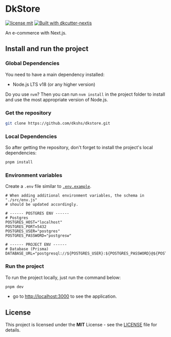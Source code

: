 # DkStore

[![license mit](https://img.shields.io/badge/licence-MIT-7c3aed)](/LICENSE)
[![Built with dkcutter-nextjs](https://img.shields.io/badge/built%20with-DKCutter%20NextJs-7c3aed.svg)](https://github.com/dkshs/dkcutter-nextjs)

An e-commerce with Next.js.

## Install and run the project

### Global Dependencies

You need to have a main dependency installed:

- Node.js LTS v18 (or any higher version)

Do you use `nvm`? Then you can run `nvm install` in the project folder to install and use the most appropriate version of Node.js.

### Get the repository

```bash
git clone https://github.com/dkshs/dkstore.git
```

### Local Dependencies

So after getting the repository, don't forget to install the project's local dependencies:

```bash
pnpm install
```

### Environment variables

Create a `.env` file similar to [`.env.example`](./.env.example).

```dotenv
# When adding additional environment variables, the schema in "./src/env.js"
# should be updated accordingly.

# ------ POSTGRES ENV ------
# Postgres
POSTGRES_HOST="localhost"
POSTGRES_PORT=5432
POSTGRES_USER="postgres"
POSTGRES_PASSWORD="postgresw"

# ------ PROJECT ENV ------
# Database (Prisma)
DATABASE_URL="postgresql://${POSTGRES_USER}:${POSTGRES_PASSWORD}@${POSTGRES_HOST}:${POSTGRES_PORT}/postgres"
```

### Run the project

To run the project locally, just run the command below:

```bash
pnpm dev
```

- go to <http://localhost:3000> to see the application.

## License

This project is licensed under the **MIT** License - see the [LICENSE](./LICENSE) file for details.

